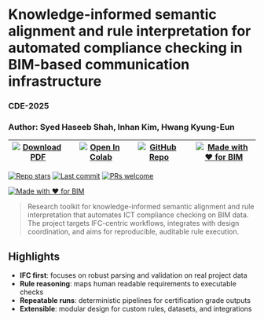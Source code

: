 # Knowledge-informed semantic alignment and rule interpretation for automated compliance checking in BIM-based communication infrastructure
### CDE-2025
### Author: Syed Haseeb Shah, Inhan Kim, Hwang Kyung-Eun

| [![Download PDF](https://img.shields.io/badge/Download-PDF-red?logo=adobeacrobatreader)](https://drive.google.com/file/d/1lwF9v--JdiKYn-DV61k12RA_uj9H3juI/view?usp=sharing) |     | [![Open In Colab](https://colab.research.google.com/assets/colab-badge.svg)](https://colab.research.google.com/drive/1UDvZ7ktPuauhdRbVy2aPTFi_OCaPOX8g?usp=sharing) |     | [![GitHub Repo](https://img.shields.io/badge/GitHub-Repo-blue?logo=github)](https://github.com/QuantumNovice/CDE-2025-conference-ifc) |     | [![Made with ❤️ for BIM](https://img.shields.io/badge/made%20for-BIM-red.svg)](#) |
| ---------------------------------------------------------------------------------------------------------------------------------------------------------------------------- | --- | ------------------------------------------------------------------------------------------------------------------------------------------------------------------- | --- | ------------------------------------------------------------------------------------------------------------------------------------- | --- | --------------------------------------------------------------------------------- |


[![Repo stars](https://img.shields.io/github/stars/QuantumNovice/CDE-2025-conferenec-ifc?style=flat&logo=github)](https://github.com/QuantumNovice/CDE-2025-conferenec-ifc/stargazers)
[![Last commit](https://img.shields.io/github/last-commit/QuantumNovice/CDE-2025-conferenec-ifc?style=flat)](https://github.com/QuantumNovice/CDE-2025-conferenec-ifc/commits)
[![PRs welcome](https://img.shields.io/badge/PRs-welcome-brightgreen.svg)](https://github.com/QuantumNovice/CDE-2025-conferenec-ifc/pulls)

[![Made with ❤️ for BIM](https://img.shields.io/badge/made%20for-BIM-red.svg)](#)

> Research toolkit for knowledge-informed semantic alignment and rule interpretation that automates ICT compliance checking on BIM data. The project targets IFC-centric workflows, integrates with design coordination, and aims for reproducible, auditable rule execution.

## Highlights

- **IFC first**: focuses on robust parsing and validation on real project data  
- **Rule reasoning**: maps human readable requirements to executable checks  
- **Repeatable runs**: deterministic pipelines for certification grade outputs  
- **Extensible**: modular design for custom rules, datasets, and integrations
